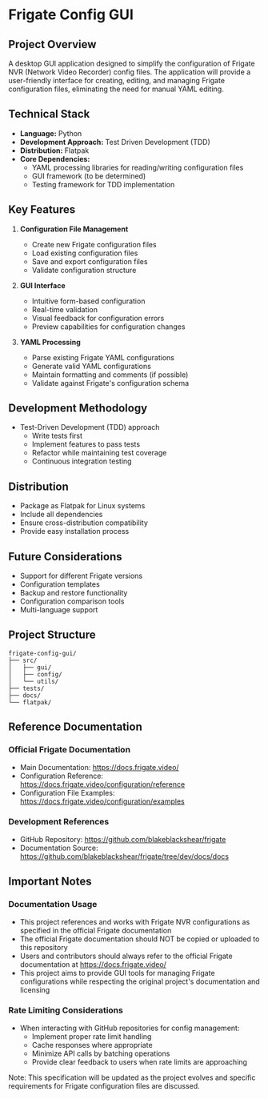 # Frigate Config GUI

## Project Overview
A desktop GUI application designed to simplify the configuration of Frigate NVR (Network Video Recorder) config files. The application will provide a user-friendly interface for creating, editing, and managing Frigate configuration files, eliminating the need for manual YAML editing.

## Technical Stack
- **Language:** Python
- **Development Approach:** Test Driven Development (TDD)
- **Distribution:** Flatpak
- **Core Dependencies:**
  - YAML processing libraries for reading/writing configuration files
  - GUI framework (to be determined)
  - Testing framework for TDD implementation

## Key Features
1. **Configuration File Management**
   - Create new Frigate configuration files
   - Load existing configuration files
   - Save and export configuration files
   - Validate configuration structure

2. **GUI Interface**
   - Intuitive form-based configuration
   - Real-time validation
   - Visual feedback for configuration errors
   - Preview capabilities for configuration changes

3. **YAML Processing**
   - Parse existing Frigate YAML configurations
   - Generate valid YAML configurations
   - Maintain formatting and comments (if possible)
   - Validate against Frigate's configuration schema

## Development Methodology
- Test-Driven Development (TDD) approach
  - Write tests first
  - Implement features to pass tests
  - Refactor while maintaining test coverage
  - Continuous integration testing

## Distribution
- Package as Flatpak for Linux systems
- Include all dependencies
- Ensure cross-distribution compatibility
- Provide easy installation process

## Future Considerations
- Support for different Frigate versions
- Configuration templates
- Backup and restore functionality
- Configuration comparison tools
- Multi-language support

## Project Structure
```
frigate-config-gui/
├── src/
│   ├── gui/
│   ├── config/
│   └── utils/
├── tests/
├── docs/
└── flatpak/
```

## Reference Documentation

### Official Frigate Documentation
- Main Documentation: https://docs.frigate.video/
- Configuration Reference: https://docs.frigate.video/configuration/reference
- Configuration File Examples: https://docs.frigate.video/configuration/examples

### Development References
- GitHub Repository: https://github.com/blakeblackshear/frigate
- Documentation Source: https://github.com/blakeblackshear/frigate/tree/dev/docs/docs

## Important Notes

### Documentation Usage
- This project references and works with Frigate NVR configurations as specified in the official Frigate documentation
- The official Frigate documentation should NOT be copied or uploaded to this repository
- Users and contributors should always refer to the official Frigate documentation at https://docs.frigate.video/
- This project aims to provide GUI tools for managing Frigate configurations while respecting the original project's documentation and licensing

### Rate Limiting Considerations
- When interacting with GitHub repositories for config management:
  - Implement proper rate limit handling
  - Cache responses where appropriate
  - Minimize API calls by batching operations
  - Provide clear feedback to users when rate limits are approaching

Note: This specification will be updated as the project evolves and specific requirements for Frigate configuration files are discussed.